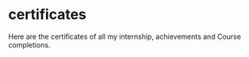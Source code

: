 # certificates

Here are the certificates of all my internship, achievements and Course completions.
